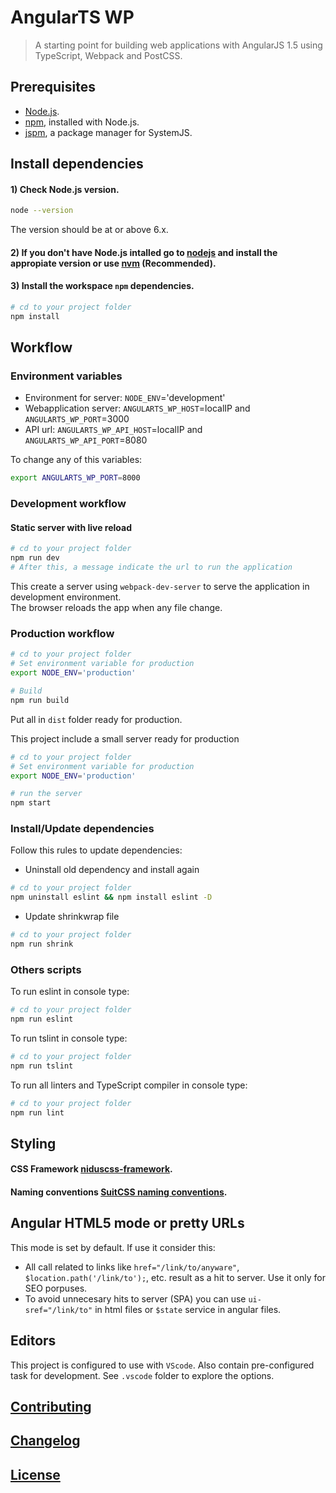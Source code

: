 # AngularTS WP

> A starting point for building web applications with AngularJS 1.5 using TypeScript, Webpack and PostCSS.


## Prerequisites

- [Node.js](https://nodejs.org/en/download/).
- [npm](https://www.npmjs.com/), installed with Node.js.
- [jspm](http://jspm.io/), a package manager for SystemJS.


## Install dependencies

#### 1) Check Node.js version.
```sh
node --version
```
The version should be at or above 6.x.

#### 2) If you don't have Node.js intalled go to [nodejs](https://nodejs.org/en/download/) and install the appropiate version or use [nvm](http://www.sergiolepore.net/2014/06/30/nvm-instalando-y-usando-node-version-manager/) (Recommended).

#### 3) Install the workspace `npm` dependencies.
```sh
# cd to your project folder
npm install
```


## Workflow

### Environment variables

- Environment for server: `NODE_ENV`='development'
- Webapplication server: `ANGULARTS_WP_HOST`=localIP and `ANGULARTS_WP_PORT`=3000
- API url: `ANGULARTS_WP_API_HOST`=localIP and `ANGULARTS_WP_API_PORT`=8080

To change any of this variables:

```sh
export ANGULARTS_WP_PORT=8000
```

### Development workflow

#### Static server with live reload
```sh
# cd to your project folder
npm run dev
# After this, a message indicate the url to run the application
```
This create a server using `webpack-dev-server` to serve the application in development environment.  
The browser reloads the app when any file change.

### Production workflow
```sh
# cd to your project folder
# Set environment variable for production
export NODE_ENV='production'

# Build
npm run build
```
Put all in `dist` folder ready for production.

This project include a small server ready for production

```sh
# cd to your project folder
# Set environment variable for production
export NODE_ENV='production'

# run the server
npm start
```

### Install/Update dependencies
Follow this rules to update dependencies:

- Uninstall old dependency and install again

```sh
# cd to your project folder
npm uninstall eslint && npm install eslint -D
```

- Update shrinkwrap file

```sh
# cd to your project folder
npm run shrink
```

### Others scripts

To run eslint in console type:

```sh
# cd to your project folder
npm run eslint
```

To run tslint in console type:

```sh
# cd to your project folder
npm run tslint
```

To run all linters and TypeScript compiler in console type:

```sh
# cd to your project folder
npm run lint
```


## Styling

#### CSS Framework **[niduscss-framework](https://github.com/nimedev/niduscss-framework)**.

#### Naming conventions **[SuitCSS naming conventions](https://github.com/suitcss/suit/blob/master/doc/naming-conventions.md)**.

## Angular HTML5 mode or pretty URLs

This mode is set by default. If use it consider this:

- All call related to links like `href="/link/to/anyware"`, `$location.path('/link/to');`, etc. result as a hit to server. Use it only for SEO porpuses.
- To avoid unnecesary hits to server (SPA) you can use `ui-sref="/link/to"` in html files or `$state` service in angular files.


## Editors
This project is configured to use with `VScode`. Also contain pre-configured task for development. See `.vscode` folder to explore the options.


## [Contributing](CONTRIBUTING.md)


## [Changelog](CHANGELOG.md)


## [License](LICENSE.md)